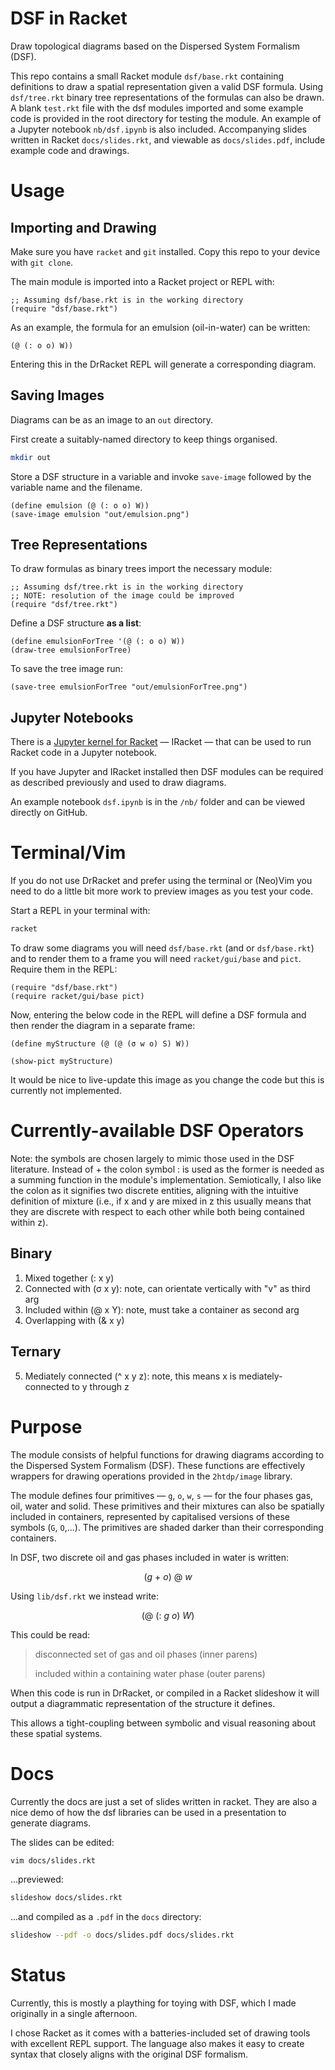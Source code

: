 # DSF in Racket

Draw topological diagrams based on the Dispersed System Formalism
(DSF).

This repo contains a small Racket module `dsf/base.rkt`
containing definitions to draw a spatial representation given
a valid DSF formula.
Using `dsf/tree.rkt` binary tree representations of the 
formulas can also be drawn.
A blank `test.rkt` file with the dsf modules
imported and some example code is
provided in the root directory for testing the module.
An example of a Jupyter notebook `nb/dsf.ipynb` is also included.
Accompanying slides written in Racket `docs/slides.rkt`,
and viewable as `docs/slides.pdf`, include example
code and drawings.

# Usage

## Importing and Drawing

Make sure you have `racket` and `git` installed.
Copy this repo to your device with `git clone`.

The main module is imported into a Racket project or REPL with:

```rkt
;; Assuming dsf/base.rkt is in the working directory
(require "dsf/base.rkt")
```

As an example, the formula for an emulsion (oil-in-water) can be written:

```rkt
(@ (: o o) W))
```
Entering this in the DrRacket REPL will generate a corresponding
diagram.

## Saving Images

Diagrams can be as an image to an
`out` directory.

First create a suitably-named directory to keep things organised.

```bash
mkdir out
```

Store a DSF structure in a variable and invoke `save-image` followed by
the variable name and the filename.

```rkt
(define emulsion (@ (: o o) W))
(save-image emulsion "out/emulsion.png")
```

## Tree Representations

To draw formulas as binary trees import the necessary module:

```rkt
;; Assuming dsf/tree.rkt is in the working directory
;; NOTE: resolution of the image could be improved
(require "dsf/tree.rkt")
```

Define a DSF structure **as a list**:

```rkt
(define emulsionForTree '(@ (: o o) W))
(draw-tree emulsionForTree)
```

To save the tree image run:

```rkt
(save-tree emulsionForTree "out/emulsionForTree.png")
```

## Jupyter Notebooks

There is a [Jupyter kernel for Racket](https://github.com/rmculpepper/iracket) — IRacket — that can be used to run Racket code in a Jupyter notebook.

If you have Jupyter and IRacket installed then DSF modules can be
required as described previously and used to draw diagrams.

An example notebook `dsf.ipynb` is in the `/nb/` folder and can be viewed directly on GitHub.

# Terminal/Vim

If you do not use DrRacket and prefer
using the terminal or (Neo)Vim you need
to do a little bit more work to preview
images as you test your code.

Start a REPL in your terminal with:

```bash
racket
```

To draw some diagrams you will need `dsf/base.rkt` (and or
`dsf/base.rkt`) and to render them
to a frame you will need `racket/gui/base` and `pict`.
Require them in the REPL:

```rkt
(require "dsf/base.rkt")
(require racket/gui/base pict)
```

Now, entering the below code in the REPL will define a DSF formula and
then render the diagram in a separate frame:

```rkt
(define myStructure (@ (@ (σ w o) S) W))

(show-pict myStructure)
```

It would be nice to live-update this image as you change the code but
this is currently not implemented.

# Currently-available DSF Operators

Note: the symbols are chosen largely to mimic those used in the DSF
literature.
Instead of $+$ the colon symbol $:$ is used as the former is needed as a
summing function in the module's implementation.
Semiotically, I also like the colon as it signifies two discrete
entities, aligning with the intuitive definition of mixture
(i.e., if x and y are mixed in z this usually means that they are discrete
with respect to each other while both being contained within z).

## Binary

1. Mixed together (: x y)
2. Connected with (σ x y): note, can orientate vertically with "v" as
   third arg
3. Included within (@ x Y): note, must take a container as second arg
4. Overlapping with (& x y)

## Ternary

5. Mediately connected (^ x y z): note, this means x is
   mediately-connected to y through z

# Purpose

The module consists of helpful functions for drawing 
diagrams according to the Dispersed System Formalism (DSF).
These functions are effectively wrappers for drawing
operations provided in the `2htdp/image` library.

The module defines four primitives — `g`, `o`, `w`, `s` —
for the four phases gas, oil, water and solid.
These primitives and their mixtures can also be 
spatially included in containers, represented by
capitalised versions of these symbols (`G`, `O`,...).
The primitives are shaded darker than their corresponding
containers.

In DSF, two discrete oil and gas phases included in water
is written:

$$(g \ + \ o) \ @ \ w$$

Using `lib/dsf.rkt` we instead write:

$$(@ \ (: \ g \ o) \ W)$$

This could be read:

> disconnected set of gas and oil phases (inner parens)
> 
> included within a containing water phase (outer parens)

When this code is run in DrRacket, or compiled
in a Racket slideshow it will output a diagrammatic
representation of the structure it defines.

This allows a tight-coupling between symbolic and
visual reasoning about these spatial systems.

# Docs

Currently the docs are just a set of slides written in racket.
They are also a nice demo of how the dsf libraries can be used
in a presentation to generate diagrams.

The slides can be edited:

```bash
vim docs/slides.rkt
```

...previewed:

```bash
slideshow docs/slides.rkt
```

...and compiled as a `.pdf` in
the `docs` directory:

```bash
slideshow --pdf -o docs/slides.pdf docs/slides.rkt

```

# Status

Currently, this is mostly a plaything
for toying with DSF, which I made originally
in a single afternoon.

I chose Racket as it comes with a
batteries-included set of drawing
tools with excellent REPL support.
The language also makes it
easy to create syntax that
closely aligns with the
original DSF formalism.
